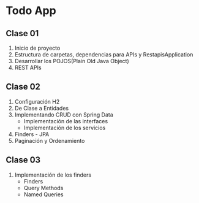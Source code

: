 # Todo App 

## Clase 01
1. Inicio de proyecto
2. Estructura de carpetas, dependencias para APIs y RestapisApplication
3. Desarrollar los POJOS(Plain Old Java Object)
4. REST APIs

## Clase 02
1. Configuración H2
2. De Clase a Entidades
3. Implementando CRUD con Spring Data 
   - Implementación de las interfaces
   - Implementación de los servicios
5. Finders - JPA
6. Paginación y Ordenamiento

## Clase 03
1. Implementación de los finders
   - Finders
   - Query Methods
   - Named Queries